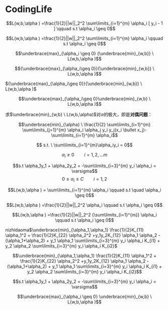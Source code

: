 # CodingLife

$$L(w,b,\alpha ) =\frac{1}{2}||w||_2^2 \sum\limits_{i=1}^{m} \alpha_i [ y_i  - 1 ] \qquad s.t \alpha_i \geq 0$$

$$L(w,b,\alpha ) =\frac{1}{2}||w||_2^2 \sum\limits_{i=1}^{m} \alpha_i  \qquad s.t \alpha_i \geq 0$$ 

$$\underbrace{max}_{\alpha_i \geq 0} {\underbrace{min}_{w,b}} \ L(w,b,\alpha )$$

$${\underbrace{max}_{\alpha_i\geq 0}}{\underbrace{min}_{w,b}} \ L(w,b,\alpha )$$

${\underbrace{max}_{\alpha_i\geq 0}}{\underbrace{min}_{w,b}} \ L(w,b,\alpha )$

$$\underbrace{max}_{\alpha_i\geq 0}\underbrace{min}_{w,b} \ L(w,b,\alpha )$$

求$\underbrace{min}_{w,b} \ L(w,b,\alpha)$对$\alpha$的极大，即是**对偶问题**：

$$\underbrace{min}_{\alpha} \ \frac{1}{2} \sum\limits_{i=1}^{m} \sum\limits_{j=1}^{m} \alpha_i \alpha_j y_i y_j(x_i \bullet x_j)-\sum\limits_{i=1}^{m} \alpha_i$$

$$ s.t. \ \sum\limits_{i=1}^{m}\alpha_iy_i = 0$$

$$ \alpha_i \geq 0  \qquad i=1,2,...m $$

$$s.t \alpha_1y_1 + \alpha_2y_2 = -\sum\limits_{i=3}^{m} y_i \alpha_i = \varsigma$$
$$ 0 \leq \alpha_i \leq C \qquad i=1,2 $$

$$L(w,b,\alpha ) =  \sum\limits_{i=1}^{m} \alpha_i \qquad s.t \quad \alpha_i \geq 0$$

$$L(w,b,\alpha ) =\frac{1}{2}||w||_2^2 \alpha_i  \qquad s.t \alpha_i \geq 0$$ 

$$L(w,b,\alpha ) =\frac{1}{2}||w||_2^2 {\sum\limits_{i=1}^{m}} \alpha_i  \qquad s.t \alpha_i \geq 0$$ 

nizhidaoma$\underbrace{min}_{\alpha_1,\alpha_1} \frac{1}{2}K_{11} \alpha_1^2 + \frac{1}{2}K_{22} \alpha_2^2 +y_1y_2K_{12} \alpha_1 \alpha_2 - (\alpha_1+\alpha_2) + y_1 \alpha_1 \sum\limits_{i=3}^{m} y_i \alpha_i K_{i1} + y_2 \alpha_2 \sum\limits_{i=3}^{m} y_i \alpha_i K_{i2}$

$$\underbrace{min}_{\alpha_1,\alpha_1} \frac{1}{2}K_{11} \alpha_1^2 + \frac{1}{2}K_{22} \alpha_2^2 +y_1y_2K_{12} \alpha_1 \alpha_2 - (\alpha_1+\alpha_2) + y_1 \alpha_1 \sum\limits_{i=3}^{m} y_i \alpha_i K_{i1} + y_2 \alpha_2 \sum\limits_{i=3}^{m} y_i \alpha_i K_{i2}$$

$$s.t \alpha_1y_1 + \alpha_2y_2 = -\sum\limits_{i=3}^{m} y_i \alpha_i = \varsigma$$

$$\underbrace{max}_{\alpha_i \geq 0}  \underbrace{min}_{w,b} \ L(w,b,\alpha )$$